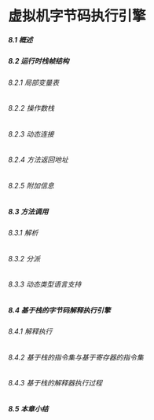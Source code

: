 虚拟机字节码执行引擎
========
##### 8.1 概述
##### 8.2 运行时栈帧结构
###### 8.2.1 局部变量表
###### 8.2.2 操作数栈
###### 8.2.3 动态连接
###### 8.2.4 方法返回地址
###### 8.2.5 附加信息
##### 8.3 方法调用
###### 8.3.1 解析
###### 8.3.2 分派
###### 8.3.3 动态类型语言支持
##### 8.4 基于栈的字节码解释执行引擎
###### 8.4.1 解释执行
###### 8.4.2 基于栈的指令集与基于寄存器的指令集
###### 8.4.3 基于栈的解释器执行过程
##### 8.5 本章小结

















